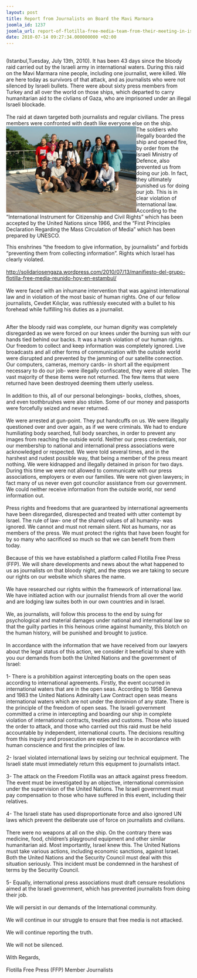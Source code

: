 ```yaml
---
layout: post
title: Report from Journalists on Board the Mavi Marmara
joomla_id: 1237
joomla_url: report-of-flotilla-free-media-team-from-their-meeting-in-istanbul-
date: 2010-07-14 09:27:34.000000000 +02:00
---
```

<p><br /> (Istanbul,Tuesday, July 13th, 2010). It has been 43 days since the bloody  raid carried out by the Israeli army in international waters. During  this raid on the Mavi Marmara nine people, including one journalist,  were killed. We are here today as survivors of that attack, and as  journalists who were not silenced by Israeli bullets. There were about  sixty press members from Turkey and all over the world on those ships,  which departed to carry humanitarian aid to the civlians of Gaza, who  are imprisoned under an illegal Israeli blockade. <br /> <br /> The raid at dawn targeted both journalists and regular civilians. The  press members were confronted with death like everyone else on the ship. <img style="float: left;" alt="34503_421141472763_705077763_4717070_4067780_n" src="images/stories/news/34503_421141472763_705077763_4717070_4067780_n.jpg" height="235" width="355" /> <br /> The soldiers who illegally boarded the ship and opened fire, by order  from the Israeli Ministry of Defence, also prevented us from doing our  job. In fact, they ultimately punished us for doing our job. This is in  clear violation of international law. According to the “International  Instrument for Citizenship and Civil Rights” which has been accepted by  the United Nations since 1966, and the “First Principles Declaration  Regarding the Mass Circulation of Media” which has been prepared by  UNESCO.</p>
<p />This enshrines “the freedom to give information, by journalists”  and forbids “preventing them from collecting information”. Rights which  Israel has clearly violated. <br /><br /><a href="http://solidariosengaza.wordpress.com/2010/07/13/manifiesto-del-grupo-flotilla-free-media-reunido-hoy-en-estambul/">http://solidariosengaza.wordpress.com/2010/07/13/manifiesto-del-grupo-flotilla-free-media-reunido-hoy-en-estambul/</a><br /> <br /> We were faced with an inhumane intervention that was against  international law and in violation of the most basic of human rights.  One of our fellow journalists, Cevdet Kılıçlar, was ruthlessly executed  with a bullet to his forehead while fulfilling his duties as a  journalist. <br /> 

<br /> After the bloody raid was complete, our human dignity was completely  disregarded as we were forced on our knees under the burning sun with  our hands tied behind our backs. It was a harsh violation of our human  rights. Our freedom to collect and keep information was completely  ignored. Live broadcasts and all other forms of communication with the  outside world were disrupted and prevented by the jamming of our  satellite connection. Our computers, cameras, memory cards- in short all  the equipment necessary to do our job- were illegally confiscated, they  were all stolen. The vast majority of these items were not returned.  The few items that were returned have been destroyed deeming them utterly  useless. <br /> <br /> In addition to this, all of our personal belongings- books, clothes,  shoes, and even toothbrushes were also stolen. Some of our money and  passports were forcefully seized and never returned. <br /> <br /> We were arrested at gun-point. They put handcuffs on us. We were  illegally questioned over and over again, as if we were criminals. We  had to endure humiliating body searched, full body searches, in order to  prevent any images from reaching the outside world. Neither our press  credentials, nor our membership to national and international press  associations were acknowledged or respected. We were told several times,  and in the harshest and rudest possible way, that being a member of the  press meant nothing. We were kidnapped and illegally detained in prison  for two days. During this time we were not allowed to communicate with  our press associations, employers or even our families. We were not  given lawyers; in fact many of us never even got councilor assistance  from our government. We could neither receive information from the  outside world, nor send information out. <br /> <br /> Press rights and freedoms that are guaranteed by international  agreements have been disregarded, disrespected and treated with utter  contempt by Israel. The rule of law- one of the shared values of all  humanity- was ignored. We cannot and must not remain silent. Not as  humans, nor as members of the press. We must protect the rights that  have been fought for by so many who sacrificed so much so that we can  benefit from them today. <br /> <br /> Because of this we have established a platform called Flotilla Free  Press (FFP). We will share developments and news about the what happened  to us as journalists on that bloody night, and the steps we are taking  to secure our rights on our website which shares the name. <br /> <br /> We have researched our rights within the framework of international law.  We have initiated action with our journalist friends from all over the  world and are lodging law suites both in our own countries and in  Israel. <br /> <br /> We, as journalists, will follow this process to the end by suing for  psychological and material damages under national and international law  so that the guilty parties in this heinous crime against humanity, this  blotch on the human history, will be punished and brought to justice. <br /> <br /> In accordance with the information that we have received from our  lawyers about the legal status of this action, we consider it beneficial  to share with you our demands from both the United Nations and the  government of Israel: <br /> <br /> 1- There is a prohibition against intercepting boats on the open seas  according to international agreements. Firstly, the event occurred in  international waters that are in the open seas. According to 1958 Geneva  and 1983 the United Nations Admiralty Law Contract open seas means  international waters which are not under the dominion of any state.  There is the principle of the freedom of open seas. The Israeli  government committed a crime in intercepting and boarding our ship in  complete violation of international contracts, treaties and customs.  Those who issued the order to attack, and those who carried out this  raid must be held accountable by independent, international courts. The  decisions resulting from this inquiry and prosecution are expected to be  in accordance with human conscience and first the principles of law. <br /> <br /> 2- Israel violated international laws by seizing our technical  equipment. The Israeli state must immediately return this equipment to  journalists intact. <br /> <br /> 3- The attack on the Freedom Flotilla was an attack against press  freedom. The event must be investigated by an objective, international  commission under the supervision of the United Nations. The Israeli  government must pay compensation to those who have suffered in this  event, including their relatives. <br /> <br /> 4- The Israeli state has used disproportionate force and also ignored UN  laws which prevent the deliberate use of force on journalists and  civilians. <br /> <br /> There were no weapons at all on the ship. On the contrary there was  medicine, food, children’s playground equipment and other similar  humanitarian aid. Most importantly, Israel knew this. The United Nations  must take various actions, including economic sanctions, against  Israel. Both the United Nations and the Security Council must deal with  this situation seriously. This incident must be condemned in the  harshest of terms by the Security Council. <br /> <br /> 5- Equally, international press associations must draft censure  resolutions aimed at the Israeli government, which has prevented  journalists from doing their job. <br /> <br /> We will persist in our demands of the International community. <br /> <br /> We will continue in our struggle to ensure that free media is not  attacked. <br /> <br /> We will continue reporting the truth. <br /> <br /> We will not be silenced. <br /> <br /> With Regards, <br /> <br /> Flotilla Free Press (FFP) Member Journalists</p>
